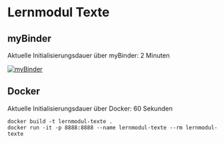 # Lernmodul Texte

## myBinder

Aktuelle Initialisierungsdauer über myBinder: 2 Minuten

[![myBinder](https://mybinder.org/badge_logo.svg)](https://gesis.mybinder.org/binder/v2/git/https%3A%2F%2Fprojectbase.medien.hs-duesseldorf.de%2Feild.nrw-module%2Flernmodul-texte.git/8e6bfb1cec6681254df497dcc91ddefb4fa3597e)

## Docker

Aktuelle Initialisierungsdauer über Docker: 60 Sekunden

```
docker build -t lernmodul-texte .
docker run -it -p 8888:8888 --name lernmodul-texte --rm lernmodul-texte
```
